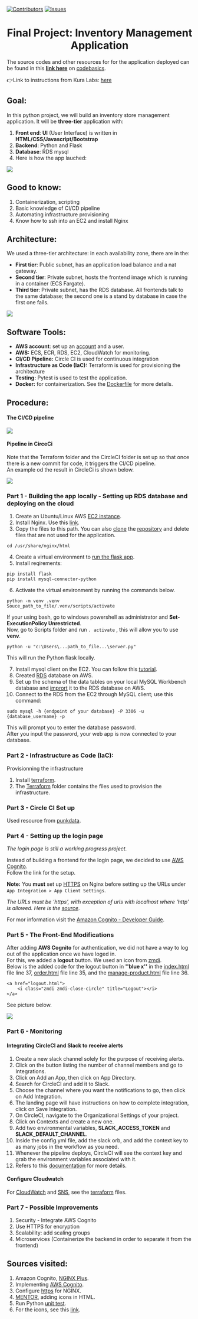  <div id="top"></div>
<!--
*** Source for the icon used:
*** https://github.com/othneildrew/Best-README-Template
-->

[![Contributors][contributors-shield]][contributors-url]
[![Issues][issues-shield]][issues-url]

<!-- MARKDOWN LINKS & IMAGES -->
<!-- https://www.markdownguide.org/basic-syntax/#reference-style-links -->
[contributors-shield]: https://img.shields.io/github/contributors/maisha-ahmed/kura-gr5.svg?style=for-the-badge
[contributors-url]: https://github.com/maisha-ahmed/kura-gr5/graphs/contributors
[issues-shield]: https://img.shields.io/github/issues/maisha-ahmed/kura-gr5.svg?style=for-the-badge
[issues-url]: https://github.com/maisha-ahmed/kura-gr5/issues

 <h1 align=center>Final Project: Inventory Management Application</h1>

The source codes and other resources for for the application deployed can be found in this **[link here](https://github.com/codebasics/python_projects_grocery_webapp)** on [codebasics](https://github.com/codebasics).

👉Link to instructions from Kura Labs: [here](https://github.com/kura-labs-org/FINAL_PROJECT_C2)

## Goal:
In this python project, we will build an inventory store management application. It will be **three-tier** application with:

1. **Front end**: **UI** (User Interface) is written in **HTML/CSS/Javascript/Bootstrap**
2. **Backend**: Python and Flask
3. **Database**: RDS mysql
4. Here is how the app lauched:

![](frontend/images/app_page.PNG)

## Good to know:

1. Containerization, scripting
2. Basic knowledge of CI/CD pipeline
3. Automating infrastructure provisioning
4. Know how to ssh into an EC2 and install Nginx

## Architecture:

We used a three-tier architecture: in each availability zone, there are in the:
  * **First tier**: Public subnet, has an application load balance and a nat gateway.
  * **Second tier**: Private subnet, hosts the frontend image which is running in a container (ECS Fargate).
  * **Third tier**: Private subnet, has the RDS database.
All frontends talk to the same database; the second one is a stand by database in case the first one fails.

![](frontend/images/final.PNG)

## Software Tools:

   * **AWS account**: set up an [account](https://docs.aws.amazon.com/polly/latest/dg/setting-up.html) and a user.
   * **AWS:** ECS, ECR, RDS, EC2, CloudWatch for monitoring.
   * **CI/CD Pipeline:** Circle CI is used for continuous integration
   * **Infrastructure as Code (IaC):** Terraform is used for provisioning the architecture
   * **Testing:** Pytest is used to test the application. 
   * **Docker:** for containerization. See the [Dockerfile](https://github.com/ibrahima1289/kura-g5/blob/main/Dockerfile) for more details. 

## Procedure:

#### The CI/CD pipeline

![](frontend/images/cicd.PNG)

#### Pipeline in CirceCi
Note that the Terraform folder and the CircleCI folder is set up so that once there is a new commit for code, it triggers the CI/CD pipeline.<br>
An example od the result in CircleCi is shown below.

![](frontend/images/terraform.PNG)

### Part 1 - Building the app locally - Setting up RDS database and deploying on the cloud

1. Create an Ubuntu/Linux AWS [EC2 instance](https://medium.com/@jameshamann/setting-up-an-ubuntu-ec2-instance-from-scratch-78a166167a22).
2. Install Nginx. Use this [link](https://www.nginx.com/blog/setting-up-nginx/).
3. Copy the files to this path. You can also [clone](https://docs.github.com/en/repositories/creating-and-managing-repositories/cloning-a-repository) the [repository](https://github.com/codebasics/python_projects_grocery_webapp) and delete files that are not used for the application. 
```
cd /usr/share/nginx/html
```
4. Create a virtual environment to [run the flask app](https://pythonhow.com/python-tutorial/flask/Using-a-virtual-environment-with-your-flask-app/). 
5. Install reqirements:
```
pip install flask
pip install mysql-connector-python
```
6. Activate the virtual environment by running the commands below.
```
python -m venv .venv
Souce_path_to_file/.venv/scripts/activate
```

If your using bash, go to windows powershell as administrator and **Set-ExecutionPolicy Unrestricted**.<br>
Now, go to Scripts folder and run `. activate` , this will allow you to use **venv**.
```
python -u "c:\Users\...path_to_file...\server.py"
```
This will run the Python flask locally.

7. Install mysql client on the EC2. You can follow this [tutorial](https://linuxconfig.org/install-mysql-on-ubuntu-20-04-lts-linux).
8. Created [RDS](https://docs.aws.amazon.com/AmazonRDS/latest/UserGuide/USER_CreateDBInstance.html) database on AWS.
9. Set up the schema of the data tables on your local MySQL Workbench database and [imprort](https://dev.mysql.com/doc/workbench/en/wb-admin-export-import-management.html) it to the RDS database on AWS.
10. Connect to the RDS from the EC2 through MySQL client; use this command:
```
sudo mysql -h {endpoint of your database} -P 3306 -u {database_username} -p
```

This will prompt you to enter the database password.<br>
After you input the password, your web app is now connected to your database.

### Part 2 - Infrastructure as Code (IaC):

Provisionning the infrastructure

  1. Install [terraform](https://linoxide.com/install-terraform-on-ubuntu-20-04/).
  2. The [Terraform](https://github.com/ibrahima1289/kura-g5/tree/main/terraform) folder contains the files used to provision the infrastructure.

### Part 3 - Circle CI Set up

Used resource from [punkdata](https://github.com/punkdata/python-flask/blob/master/.circleci/config.yml).

### Part 4 - Setting up the login page
*The login page is still a working progress project.*

Instead of building a frontend for the login page, we decided to use [AWS Cognito](https://cran.r-project.org/web/packages/cognitoR/readme/README.html).<br>
Follow the link for the setup.

**Note:** You **must** set up [HTTPS](https://techexpert.tips/nginx/enable-https-nginx/) on Nginx before setting up the URLs under `App Integration > App Client Settings`.

*The URLs must be ‘https’, with exception of urls with localhost where ‘http’ is allowed. Here is the [source](https://medium.com/swlh/authentication-authorization-for-web-apps-using-aws-cognito-21548bb3b86)*.

For mor information visit the [Amazon Cognito - Developer Guide](https://docs.aws.amazon.com/cognito/latest/developerguide/cognito-dg.pdf).

### Part 5 - The Front-End Modifications

After adding **AWS Cognito** for authentication, we did not have a way to log out of the application once we have loged in. <br>
For this, we added a **logout** button. We used an icon from [zmdi](https://www.templateshub.net/demo/Mentor-Bootstrap4-Admin-Dashboard-Template/icons-material.html). <br>
Below is the added code for the logout button in **''blue x''** in the [index.html](https://github.com/ibrahima1289/KURA_GROUP_5/blob/main/frontend/index.html) file line 37, [order.html](https://github.com/ibrahima1289/KURA_GROUP_5/blob/main/frontend/order.html) file line 35, and the [manage-product.html](https://github.com/ibrahima1289/KURA_GROUP_5/blob/main/frontend/manage-product.html) file line 36.

```
<a href="logout.html">
    <i class="zmdi zmdi-close-circle" title="Logout"></i>
</a>
```
See picture below.

![](frontend/images/final0.PNG)

### Part 6 - Monitoring

#### Integrating CircleCI and Slack to receive alerts

1. Create a new slack channel solely for the purpose of receiving alerts.
2. Click on the button listing the number of channel members and go to Integrations.
3. Click on Add an App, then click on App Directory.
4. Search for CircleCI and add it to Slack.
5. Choose the channel where you want the notifications to go, then click on Add Integration.
6. The landing page will have instructions on how to complete integration, click on Save Integration.
7. On CircleCI, navigate to the Organizational Settings of your project.
8. Click on Contexts and create a new one.
9. Add two environmental variables, **SLACK_ACCESS_TOKEN** and **SLACK_DEFAULT_CHANNEL**.
10. Inside the config.yml file, add the slack orb, and add the context key to as many jobs in the workflow as you need.
11. Whenever the pipeline deploys, CircleCI will see the context key and grab the environment variables associated with it.
12. Refers to this [documentation](https://support.circleci.com/hc/en-us/articles/360044674612-Using-Slack-Integrations-with-CircleCI?utm_source=google&utm_medium=sem&utm_campaign=sem-google-dg--uscan-en-dsa-maxConv-auth-brand&utm_term=g_-_c__dsa_&utm_content=&gclid=Cj0KCQiAubmPBhCyARIsAJWNpiO995I2GCDNU2q5_BcF8CxrH5Q-rWIReVQUI4QAXHHcxfcc9kUFciUaAgQmEALw_wcB) for more details. 

#### Configure Cloudwatch

For [CloudWatch](https://github.com/ibrahima1289/kura-g5/blob/main/terraform/cloudwatch.tf) and [SNS](https://github.com/ibrahima1289/kura-g5/blob/main/terraform/sns.tf), see the [terraform](https://github.com/ibrahima1289/kura-g5/tree/main/terraform) files.

### Part 7 - Possible Improvements

1. Security - Integrate AWS Cognito
2. Use HTTPS for encryption
3. Scalability: add scaling groups 
4. Microservices (Containerize the backend in order to separate it from the frontend)

## Sources visited:
1. Amazon Cognito, [NGINX Plus](https://docs.nginx.com/nginx/deployment-guides/single-sign-on/cognito/#cognito-domain-name).
2. Implementing [AWS Cognito](https://cran.r-project.org/web/packages/cognitoR/readme/README.html).
3. Configure [https](https://techexpert.tips/nginx/enable-https-nginx/) for NGINX.
4. [MENTOR](https://www.templateshub.net/demo/Mentor-Bootstrap4-Admin-Dashboard-Template/icons-material.html), adding icons in HTML.
5. Run Python [unit test](https://www.techiediaries.com/python-unit-tests-github-actions/).
6. For the icons, see this [link](https://github.com/othneildrew/Best-README-Template).

